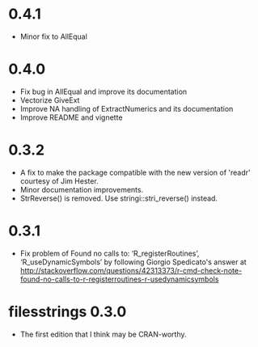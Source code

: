# 0.4.1
* Minor fix to AllEqual

# 0.4.0
* Fix bug in AllEqual and improve its documentation
* Vectorize GiveExt
* Improve NA handling of ExtractNumerics and its documentation
* Improve README and vignette

# 0.3.2
* A fix to make the package compatible with the new version of 'readr' courtesy of Jim Hester.
* Minor documentation improvements.
* StrReverse() is removed. Use stringi::stri_reverse() instead.

# 0.3.1
* Fix problem of
Found no calls to: ‘R_registerRoutines’, ‘R_useDynamicSymbols’
by following Giorgio Spedicato's answer at
http://stackoverflow.com/questions/42313373/r-cmd-check-note-found-no-calls-to-r-registerroutines-r-usedynamicsymbols

# filesstrings 0.3.0
* The first edition that I think may be CRAN-worthy.
